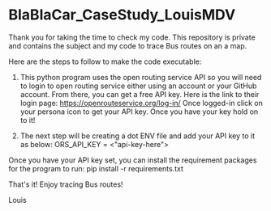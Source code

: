 # BlaBlaCar_CaseStudy_LouisMDV

Thank you for taking the time to check my code. This repository is private and contains the subject and my code to trace Bus routes on an a map.

Here are the steps to follow to make the code executable:

1. This python program uses the open routing service API so you will need to login to open routing service either using an account or your GitHub account.
From there, you can get a free API key.
Here is the link to their login page:
    https://openrouteservice.org/log-in/
Once logged-in click on your persona icon to get your API key. Once you have your key hold on to it!

2. The next step will be creating a dot ENV file and add your API key to it as below:
    ORS_API_KEY = <"api-key-here">

Once you have your API key set, you can install the requirement packages for the program to run:
    pip install -r requirements.txt

That's it! Enjoy tracing Bus routes!

Louis